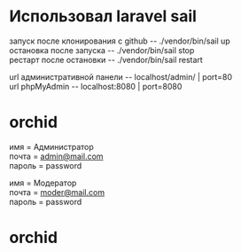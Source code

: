 <h1>Использовал laravel sail</h1>

запуск после клонирования с github -- ./vendor/bin/sail up <br>
остановка после запуска -- ./vendor/bin/sail stop <br>
рестарт после остановки -- ./vendor/bin/sail restart <br>

url административной панели -- localhost/admin/ | port=80 <br>
url phpMyAdmin -- localhost:8080 | port=8080 <br>

# orchid
имя = Администратор <br>
почта = admin@mail.com  <br>
пароль = password <br>

имя = Модератор <br>
почта = moder@mail.com <br>
пароль = password <br>
# orchid
